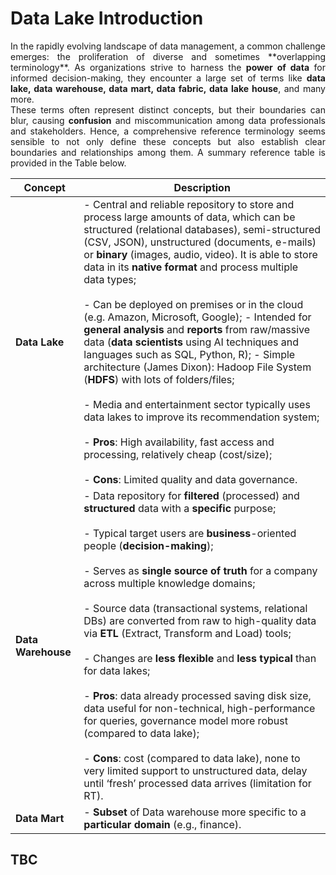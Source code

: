 # Data Lake Introduction

<div align="justify">
In the rapidly evolving landscape of data management, a common challenge emerges: the proliferation of diverse and sometimes **overlapping terminology**. As organizations strive to harness the <strong>power of data</strong> for informed decision-making, they encounter a large set of terms like <strong>data lake, data warehouse, data mart, data fabric, data lake house</strong>, and many more. <br/>
These terms often represent distinct concepts, but their boundaries can blur, causing <strong>confusion</strong> and miscommunication among data professionals and stakeholders. Hence, a comprehensive reference terminology seems sensible to not only define these concepts but also establish clear boundaries and relationships among them. A summary reference table is provided in the Table below. 
</div>

|Concept|Description|
|---|---|
|**Data Lake** |- Central and reliable repository to store and process large amounts of data, which can be structured (relational databases), semi-structured (CSV, JSON), unstructured (documents, e-mails) or **binary** (images, audio, video). It is able to store data in its **native format** and process multiple data types;<br/><br/> - Can be deployed on premises or in the cloud (e.g. Amazon, Microsoft, Google); - Intended for **general analysis** and **reports** from raw/massive data (**data scientists** using AI techniques and languages such as SQL, Python, R); - Simple architecture (James Dixon): Hadoop File System (**HDFS**) with lots of folders/files;<br/><br/> - Media and entertainment sector typically uses data lakes to improve its recommendation system;<br/><br/> - **Pros**: High availability, fast access and processing, relatively cheap (cost/size);<br/><br/> - **Cons**: Limited quality and data governance.|
|**Data Warehouse** |- Data repository for **filtered** (processed) and **structured** data with a **specific** purpose;<br/><br/> -	Typical target users are **business**-oriented people (**decision-making**);<br/><br/> -	Serves as **single source of truth** for a company across multiple knowledge domains;<br/><br/> - Source data (transactional systems, relational DBs) are converted from raw to high-quality data via **ETL** (Extract, Transform and Load) tools;<br/><br/> - Changes are **less flexible** and **less typical** than for data lakes;<br/><br/> -	**Pros**: data already processed saving disk size, data useful for non-technical, high-performance for queries, governance model more robust (compared to data lake);<br/><br/> - **Cons**: cost (compared to data lake), none to very limited support to unstructured data, delay until ‘fresh’ processed data arrives (limitation for RT).|
|**Data Mart** |- **Subset** of Data warehouse more specific to a **particular domain** (e.g., finance).|


## TBC
